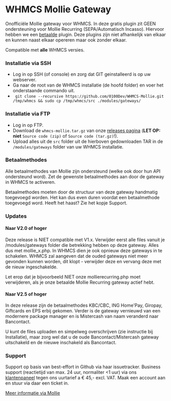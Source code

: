 # WHMCS Mollie Gateway
Onofficiële Mollie gateway voor WHMCS. In deze gratis plugin zit GEEN ondersteuning voor Mollie Recurring (SEPA/Automatisch Incasso). Hiervoor hebben we een [betaalde](https://0100dev.nl/modules/whmcs#WHMCS%20Mollie%20Recurring) plugin. Deze plugins zijn niet afhankelijk van elkaar en kunnen naast elkaar opereren maar ook zonder elkaar.

Compatible met **alle** WHMCS versies.

### Installatie via SSH
+ Log in op SSH (of console) en zorg dat GIT geinstalleerd is op uw webserver.
+ Ga naar de root van de WHMCS installatie (de hoofd folder) en voer het onderstaande commando uit.
+ ``` git clone --recursive https://github.com/0100Dev/WHMCS-Mollie.git /tmp/whmcs && sudo cp /tmp/whmcs/src ./modules/gateways/```

### Installatie via FTP
+ Log in op FTP.
+ Download de `whmcs-mollie.tar.gz` van onze [releases pagina](https://github.com/0100Dev/WHMCS-Mollie/releases) (**LET OP:** **niet** `Source code (zip)` of `Source code (tar.gz)`!).
+ Upload alles uit de `src` folder uit de hierboven gedownloaden TAR in de `/modules/gateways` folder van uw WHMCS installatie.

### Betaalmethodes
Alle betaalmethodes van Mollie zijn ondersteund (welke ook door hun API ondersteund word). Zet de gewenste betaalmethodes aan door de gateway in WHMCS te activeren.

Betaalmethodes moeten door de structuur van deze gateway handmatig toegevoegd worden. Het kan dus even duren voordat een betaalmethode toegevoegd word. Heeft het haast? Zie het kopje Support.

### Updates

#### Naar V2.0 of hoger
Deze release is NIET compatible met V1.x. Verwijder eerst alle files vanuit je /modules/gateways folder die betrekking hebben op deze gateway. Alles dus met mollie_x.php. In WHMCS dien je ook opnieuw deze gateways in te schakelen. WHMCS zal aangeven dat de ouded gateways niet meer gevonden kunnen worden, dit klopt - verwijder deze en vervang deze met de nieuw ingeschakelde.

Let erop dat je bijvoorbeeld NIET onze mollierecurring.php moet verwijderen, als je onze betaalde Mollie Recurring gateway actief hebt.

#### Naar V2.5 of hoger
In deze release zijn de betaalmethodes KBC/CBC, ING Home'Pay, Giropay, Giftcards en EPS erbij gekomen. Verder is de gateway vernieuwd van een modernere package manager en is Mistercash van naam veranderd naar Bancontact.

U kunt de files uploaden en simpelweg overschrijven (zie instructie bij Installatie), maar zorg wel dat u de oude Bancontact/Mistercash gateway uitschakeld en de nieuwe inschakeld als Bancontact.

### Support
Support op basis van best-effort in Github via haar issuetracker. Business support (reactietijd van max. 24 uur, normaliter <1 uur) via ons [klantenpaneel](https://my.0100dev.nl/) tegen ons uurtarief a € 45,- excl. VAT. Maak een account aan en stuur via daar een ticket in.

[Meer informatie via Mollie](https://www.mollie.nl/betaaldiensten/)
